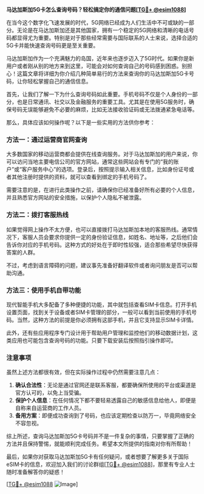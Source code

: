 **马达加斯加5G卡怎么查询号码？轻松搞定你的通信问题[[TG💪+ @esim1088](https://t.me/s/esim1088)]**

在当今这个数字化飞速发展的时代，5G网络已经成为人们生活中不可或缺的一部分。无论是在马达加斯加还是其他国家，拥有一个稳定的5G网络和清晰的电话号码都显得尤为重要。特别是对于那些经常需要与国际联系的人士来说，选择合适的5G卡并能快速查询号码更是至关重要。

马达加斯加作为一个充满魅力的岛国，近年来也逐步迈入了5G时代。如果你是新用户或者刚从别的地方来到这里，可能会对如何查询自己的号码感到困惑。别担心！这篇文章将详细为你介绍几种简单易行的方法来查询你的马达加斯加5G卡号码，让你轻松掌握自己的通信信息。

首先，让我们了解一下为什么查询号码如此重要。手机号码不仅是个人身份的一部分，也是日常通讯、社交以及金融服务的重要工具。尤其是在使用5G服务时，确保号码无误能够避免不必要的麻烦，比如无法接收验证码或无法拨通紧急电话等。

那么，具体应该如何操作呢？以下是一些实用的方法供你参考：

### 方法一：通过运营商官网查询

大多数国家的移动运营商都会提供在线查询服务。对于马达加斯加的用户来说，你可以访问当地主要电信公司的官方网站，通常这些网站会有专门的“我的账户”或“客户服务中心”的选项。登录后，按照提示输入相关信息，比如身份证号或者其他注册时提供的资料，就可以查看到绑定的手机号码了。

需要注意的是，在进行此类操作之前，请确保你已经准备好所有必要的个人信息，并且熟悉官方网站的安全措施，以保护个人隐私不被泄露。

### 方法二：拨打客服热线

如果觉得网上操作不太方便，也可以直接拨打马达加斯加本地的客服热线。通常情况下，客服人员会要求你提供一定的身份验证信息，如姓名、地址等，之后他们会告诉你对应的手机号码。这种方式的好处在于即时性较强，适合那些希望尽快获得答案的人群。

不过，考虑到语言障碍的问题，建议事先准备好翻译软件或者询问朋友是否可以帮助沟通。

### 方法三：使用手机自带功能

现代智能手机大多配备了多种便捷的功能，其中就包括查看SIM卡信息。打开手机设置页面，找到关于设备或者SIM卡管理的部分，一般可以看到当前使用的手机号码。当然，这种方法的前提是你必须拥有这部手机，并且它支持显示SIM卡详情。

此外，还有些应用程序专门设计用于帮助用户管理和监控他们的移动数据计划，这类应用也可能包含查询号码的功能。只要下载安装后按照指引操作即可。

### 注意事项

虽然上述方法都很有效，但在实际操作过程中仍然需要注意几点：

1. **确认合法性**：无论是通过官网还是联系客服，都要确保所使用的平台或渠道是官方认可的，以免上当受骗。
2. **保护个人信息**：在任何情况下都不要轻易透露自己的敏感信息给他人，即便是自称来自运营商的工作人员。
3. **备用方案**：即便成功查询到了号码，也应该定期检查以防万一，毕竟网络安全不容忽视。

综上所述，查询马达加斯加5G卡号码并不是一件复杂的事情，只要掌握了正确的方法并且保持警惕，就能顺利完成任务。希望本文所提供的指南对你有所帮助！

最后，如果你对获取马达加斯加5G卡有任何疑问，或者想要了解更多关于国际eSIM卡的信息，欢迎加入我们的讨论群组[[TG💪+ @esim1088](https://t.me/s/esim1088)]，那里有专业人士随时准备解答你的疑惑！

[[TG💪+ @esim1088](https://t.me/s/esim1088) ![Image](https://i.postimg.cc/4NQfJmqS/Snipaste-2025-05-13-00-14-12.png)]